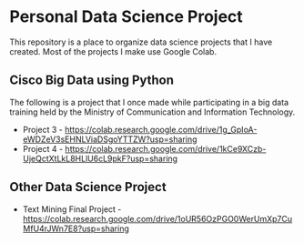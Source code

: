 # Personal Data Science Project
This repository is a place to organize data science projects that I have created. Most of the projects I make use Google Colab.

## Cisco Big Data using Python
The following is a project that I once made while participating in a big data training held by the Ministry of Communication and Information Technology.
  - Project 3 - https://colab.research.google.com/drive/1g_GpIoA-eWDZeV3sEHNLViaDSgoYTTZW?usp=sharing
  - Project 4 - https://colab.research.google.com/drive/1kCe9XCzb-UjeQctXtLkL8HLlU6cL9pkF?usp=sharing

## Other Data Science Project
  - Text Mining Final Project - https://colab.research.google.com/drive/1oUR56OzPGO0WerUmXp7CuMfU4rJWn7E8?usp=sharing
